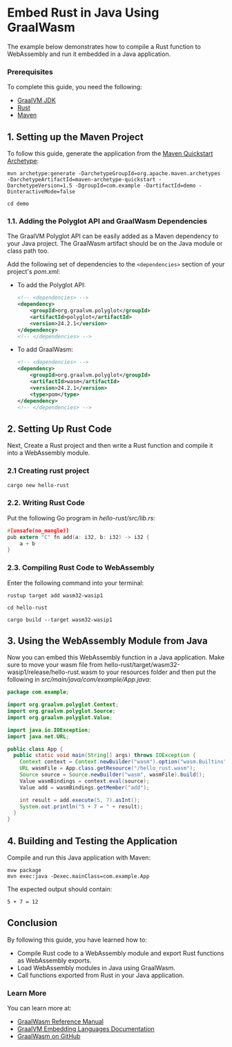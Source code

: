 # Embed Rust in Java Using GraalWasm

The example below demonstrates how to compile a Rust function to WebAssembly and run it embedded in a Java application.

### Prerequisites

To complete this guide, you need the following:
- [GraalVM JDK](https://www.graalvm.org/downloads/)
- [Rust](https://www.rust-lang.org/tools/install)
- [Maven](https://maven.apache.org/)

## 1. Setting up the Maven Project

To follow this guide, generate the application from the [Maven Quickstart Archetype](https://maven.apache.org/archetypes/maven-archetype-quickstart/):

```shell
mvn archetype:generate -DarchetypeGroupId=org.apache.maven.archetypes -DarchetypeArtifactId=maven-archetype-quickstart -DarchetypeVersion=1.5 -DgroupId=com.example -DartifactId=demo -DinteractiveMode=false
```
```shell
cd demo
```

### 1.1. Adding the Polyglot API and GraalWasm Dependencies

The GraalVM Polyglot API can be easily added as a Maven dependency to your Java project.
The GraalWasm artifact should be on the Java module or class path too.

Add the following set of dependencies to the `<dependencies>` section of your project's _pom.xml_:

- To add the Polyglot API:
    ```xml
    <!-- <dependencies> -->
    <dependency>
        <groupId>org.graalvm.polyglot</groupId>
        <artifactId>polyglot</artifactId>
        <version>24.2.1</version>
    </dependency>
    <!-- </dependencies> -->
    ```
- To add GraalWasm:
    ```xml
    <!-- <dependencies> -->
    <dependency>
        <groupId>org.graalvm.polyglot</groupId>
        <artifactId>wasm</artifactId>
        <version>24.2.1</version>
        <type>pom</type>
    </dependency>
    <!-- </dependencies> -->
    ```

## 2. Setting Up Rust Code

Next, Create a Rust project and then write a Rust function and compile it into a WebAssembly module.

### 2.1  Creating rust project
```BASH
cargo new hello-rust

```

### 2.2. Writing Rust Code

Put the following Go program in _hello-rust/src/lib.rs_:

```c
#[unsafe(no_mangle)]
pub extern "C" fn add(a: i32, b: i32) -> i32 {
    a + b
}


```


### 2.3. Compiling Rust Code to WebAssembly

Enter the following command into your terminal:
```shell
rustup target add wasm32-wasip1

```
```shell
cd hello-rust
```
```shell
cargo build --target wasm32-wasip1
```


## 3. Using the WebAssembly Module from Java

Now you can embed this WebAssembly function in a Java application. Make sure to move your wasm file from hello-rust/target/wasm32-wasip1/release/hello-rust.wasm to your resources folder and then put the following in _src/main/java/com/example/App.java_:

```java
package com.example;

import org.graalvm.polyglot.Context;
import org.graalvm.polyglot.Source;
import org.graalvm.polyglot.Value;

import java.io.IOException;
import java.net.URL;

public class App {
  public static void main(String[] args) throws IOException {
    Context context = Context.newBuilder("wasm").option("wasm.Builtins", "wasi_snapshot_preview1").build();
    URL wasmFile = App.class.getResource("/hello_rust.wasm");
    Source source = Source.newBuilder("wasm", wasmFile).build();
    Value wasmBindings = context.eval(source);
    Value add = wasmBindings.getMember("add");

    int result = add.execute(5, 7).asInt();
    System.out.println("5 + 7 = " + result);
  }
}
```

## 4. Building and Testing the Application

Compile and run this Java application with Maven:

```shell
mvw package
mvn exec:java -Dexec.mainClass=com.example.App
```

The expected output should contain:
```
5 + 7 = 12
```

## Conclusion

By following this guide, you have learned how to:
* Compile Rust code to a WebAssembly module and export Rust functions as WebAssembly exports.
* Load WebAssembly modules in Java using GraalWasm.
* Call functions exported from Rust in your Java application.

### Learn More

You can learn more at:
* [GraalWasm Reference Manual](https://www.graalvm.org/latest/reference-manual/wasm/)
* [GraalVM Embedding Languages Documentation](https://www.graalvm.org/jdk23/reference-manual/embed-languages/)
* [GraalWasm on GitHub](https://github.com/oracle/graal/tree/master/wasm)